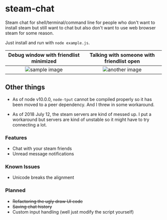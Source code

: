# steam-chat
Steam chat for shell/terminal/command line for people who don't want to install steam but still
want to chat but also don't want to use web browser steam for some reason.

Just install and run with `node example.js`.

Debug window with friendlist minimized           | Talking with someone with friendlist open
:-----------------------------------------------:|:-----------------------------------------------:
![sample image](https://i.imgur.com/DKRPe7T.png) |![another image](https://i.imgur.com/T5dVrpn.png)

## Other things
* As of node v10.0.0, `node-tput` cannot be compiled properly so it has been moved to a peer dependency.
And I threw in some workaround.

* As of 2018 July 12, the steam servers are kind of messed up. I put a workaround but servers
are kind of unstable so it might have to try connecting a lot.

### Features
- Chat with your steam friends
- Unread message notifications

### Known Issues
- Unicode breaks the alignment

### Planned
- ~~Refactoring the ugly draw UI code~~
- ~~Saving chat history~~
- Custom input handling (well just modify the script yourself)
